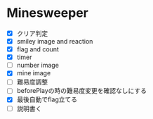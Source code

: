 # Minesweeper
- [x] クリア判定
- [x] smiley image and reaction
- [x] flag and count
- [x] timer
- [ ] number image
- [x] mine image
- [ ] 難易度調整
- [ ] beforePlayの時の難易度変更を確認なしにする
- [x] 最後自動でflag立てる
- [ ] 説明書く
